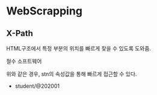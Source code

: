# WebScrapping

## X-Path
HTML구조에서 특정 부분의 위치를 빠르게 찾을 수 있도록 도와줌.

<students>
	<student stn = "202001" >
		<name>철수</name>
		<major>소프트웨어</major>
	</student>
<students>
 
위와 같은 경우, stn의 속성값을 통해 빠르게 접근할 수 있다.
- student/@202001
